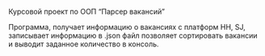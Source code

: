 Курсовой проект по ООП “Парсер вакансий”

Программа, получает информацию о вакансиях с  платформ HH, SJ, записывает информацию в .json файл
позволяет сортировать вакансии и выводит заданное количество в консоль.